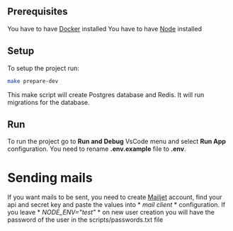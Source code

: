 ## Prerequisites

You have to have [Docker](https://docs.docker.com/engine/install/) installed
You have to have [Node](https://nodejs.org/en/download/package-manager#nvm) installed

## Setup

To setup the project run:

```bash
make prepare-dev
```

This make script will create Postgres database and Redis. It will run migrations for the database.

## Run

To run the project go to **Run and Debug** VsCode menu and select **Run App** configuration.
You need to rename **.env.example** file to **.env**.

# Sending mails

If you want mails to be sent, you need to create [Mailjet](https://app.mailjet.com/signin?) account, find your api and secret key and paste the values into \* _mail client_ \* configuration.
If you leave \* _NODE_ENV="test"_ \* on new user creation you will have the password of the user in the scripts/passwords.txt file
